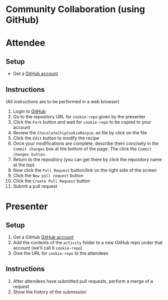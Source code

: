 # Community Collaboration (using GitHub)

# Attendee

## Setup

- Get a [GitHub account](http://github.com/join)

## Instructions

(All instructions are to be performed in a web browser)

1. Login to [GitHub](http://github.com)
1. Go to the repository URL for `cookie-repo` given by the presenter
1. Click the `Fork` button and wait for `cookie-repo` to be copied to your account
1. Review the `ChocolateChipCookieRecpie.md` file by click on the file
1. Click the `Edit` button to modify the recipe
1. Once your modifications are complete, describe them concisely in the `Commit changes` box at the bottom of the page. The click the `Commit changes button`.
1. Return to the repository (you can get there by click the repository name at the top)
1. Now click the `Pull Request` button/link on the right side of the screen
1. Click the `New pull request` button
1. Click the `Create Pull Request` button
1. Submit a pull request

# Presenter

## Setup

1. Get a GitHub [GitHub account](http://github.com/join)
1. Add the contents of the `activity` folder to a new GitHub repo under that account (we'll call it `cookie-repo`)
1. Give the URL for `cookie-repo` to the attendees

## Instructions

1. After attendees have submitted pull requests, perform a merge of a request
1. Show the history of the submission